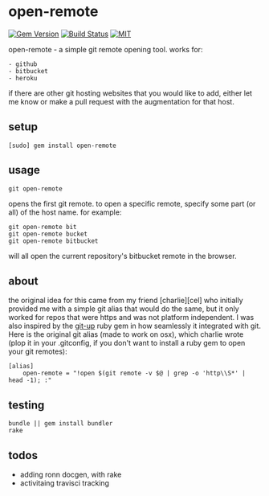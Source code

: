 open-remote
===========


[![Gem Version](https://badge.fury.io/rb/open-remote.svg)](https://badge.fury.io/rb/open-remote)
[![Build Status](https://travis-ci.org/jeremywrnr/open-remote.svg?branch=master)](https://travis-ci.org/jeremywrnr/open-remote)
[![MIT](https://img.shields.io/npm/l/alt.svg?style=flat)](http://jeremywrnr.com/mit-license)


open-remote - a simple git remote opening tool. works for:

    - github
    - bitbucket
    - heroku

if there are other git hosting websites that you would like to add, either let
me know or make a pull request with the augmentation for that host.

## setup

    [sudo] gem install open-remote

## usage

    git open-remote

opens the first git remote. to open a specific remote, specify some part (or
all) of the host name. for example:

    git open-remote bit
    git open-remote bucket
    git open-remote bitbucket

will all open the current repository's bitbucket remote in the browser.


## about

the original idea for this came from my friend [charlie][cel] who initially
provided me with a simple git alias that would do the same, but it only worked
for repos that were https and was not platform independent. I was also inspired
by the [git-up][gup] ruby gem in how seamlessly it integrated with git. Here is
the original git alias (made to work on osx), which charlie wrote (plop it in
your .gitconfig, if you don't want to install a ruby gem to open your git
remotes):

```
[alias]
    open-remote = "!open $(git remote -v $@ | grep -o 'http\\S*' | head -1); :"
```

[gup]:
[cel]:

## testing

    bundle || gem install bundler
    rake

## todos

- adding ronn docgen, with rake
- activitaing travisci tracking

